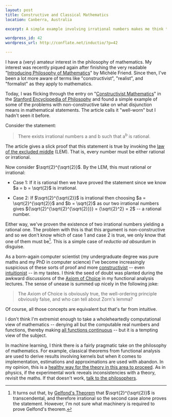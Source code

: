 ```yaml
--- 
layout: post
title: Constructive and Classical Mathematics
location: Canberra, Australia

excerpt: A simple example involving irrational numbers makes me think that constructive mathematics has something going for it.

wordpress_id: 42
wordpress_url: http://conflate.net/inductio/?p=42

---
```

I have a (very) amateur interest in the philosophy of mathematics. My interest was recently piqued again after finishing the very readable "[Introducing Philosophy of Mathematics][ipom]" by Michèle Friend. Since then, I've been a lot more aware of terms like "constructivist", "realist", and "formalist" as they apply to mathematics.

Today, I was flicking through the entry on "[Constructivist Mathematics][cm]" in the [Stanford Encyclopedia of Philosophy][seop] and found a simple example of some of the problems with non-constructive take on what disjunction means in mathematical statements. The article calls it "well-worn" but I hadn't seen it before.

Consider the statement:
> There exists irrational numbers a and b such that a<sup>b</sup> is rational.

The article gives a slick proof that this statement is true by invoking the [law of the excluded middle][lem] (LEM). That is, every number must be either rational or irrational. 

Now consider $\sqrt{2}^{\sqrt{2}}$.  By the LEM, this must rational or irrational:

  * Case 1: If it is rational then we have proved the statement since we know $a = b = \sqrt{2}$ is irrational. 

  * Case 2: If $\sqrt{2}^{\sqrt{2}}$ is irrational then choosing $a = \sqrt{2}^{\sqrt{2}}$ and $b = \sqrt{2}$ as our two irrational numbers gives ${\sqrt{2}^{\sqrt{2}^{\sqrt{2}}}} = {\sqrt{2}^2} = 2$ -- a rational number. 

Either way, we've proven the existence of two irrational numbers yielding a rational one.
The problem with this is that this argument is non-constructive and so we don't know which of case 1 and case 2 is true, we only know that one of them must be[^1]. This is a simple case of <i>reductio ad absurdum</i> in disguise.

As a born-again computer scientist (my undergraduate degree was pure maths and my PhD in computer science) I've become increasingly suspicious of these sorts of proof and more [constructivist][] -- even [intuitionist][] -- in my tastes. I think the seed of doubt was planted during the awkward discussions of the [Axiom of Choice][] in my functional analysis lectures. The sense of unease is summed up nicely in the following joke:

> The Axiom of Choice is obviously true, the well-ordering principle obviously false, 
> and who can tell about Zorn's lemma?

Of course, all those concepts are equivalent but that's far from intuitive.

I don't think I'm extremist enough to take a wholeheartedly computational view of mathematics -- denying all but the computable real numbers and functions, thereby making [all functions continuous][] -- but it is a tempting view of the subject.

In machine learning, I think there is a fairly pragmatic take on the philosophy of mathematics. For example, classical theorems from functional analysis are used to derive results involving kernels but when it comes to implementation, estimations and approximations are used with abandon. In my opinion, this is a [healthy way for the theory in this area to proceed][lemire]. As in physics, if the experimental work reveals inconsistencies with a theory, revisit the maths. If that doesn't work, [talk to the philosophers][dim].

[ipom]: http://www.librarything.com/work/3362656/book/17581191
[cm]: http://plato.stanford.edu/entries/mathematics-constructive/
[seop]: http://plato.stanford.edu/
[lem]: http://en.wikipedia.org/wiki/Law_of_the_excluded_middle
[intuitionist]: http://en.wikipedia.org/wiki/Intuitionism
[constructivist]: http://en.wikipedia.org/wiki/Constructivism_%28mathematics%29
[axiom of choice]: http://en.wikipedia.org/wiki/Axiom_of_choice
[all functions continuous]: http://math.andrej.com/2006/03/27/sometimes-all-functions-are-continuous/
[lemire]: http://www.daniel-lemire.com/blog/archives/2008/06/05/why-pure-theory-is-wasteful/
[dim]: http://diveintomark.org/archives/2008/06/11/purity

[^1]: It turns out that, by [Gelfond's Theorem](http://en.wikipedia.org/wiki/Gelfond's_theorem) that $\sqrt{2}^{\sqrt{2}}$ is transcendental, and therefore irrational so the second case alone proves the statement. However, I'm not sure what machinery is required to prove Gelfond's theorem.

